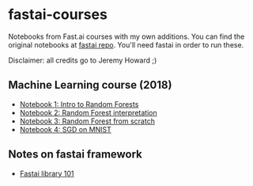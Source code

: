 # fastai-courses
Notebooks from Fast.ai courses with my own additions. You can find the original notebooks at [fastai repo](https://github.com/fastai/fastai/tree/master/courses). You'll need fastai in order to run these.

Disclaimer: all credits go to Jeremy Howard ;)

## Machine Learning course (2018)
* [Notebook 1: Intro to Random Forests](https://nbviewer.jupyter.org/github/pyjaime/fastai-courses/blob/master/machine-learning-2018/lesson1-rf.ipynb)
* [Notebook 2: Random Forest interpretation](https://nbviewer.jupyter.org/github/pyjaime/fastai-courses/blob/master/machine-learning-2018/lesson2-rf_interpretation.ipynb)
* [Notebook 3: Random Forest from scratch](https://nbviewer.jupyter.org/github/pyjaime/fastai-courses/blob/master/machine-learning-2018/lesson3-rf_foundations.ipynb)
* [Notebook 4: SGD on MNIST](https://nbviewer.jupyter.org/github/pyjaime/fastai-courses/blob/master/machine-learning-2018/lesson4-mnist_sgd.ipynb)

## Notes on fastai framework
* [Fastai library 101](https://nbviewer.jupyter.org/github/pyjaime/fastai-courses/blob/master/fastai-101.ipynb)
